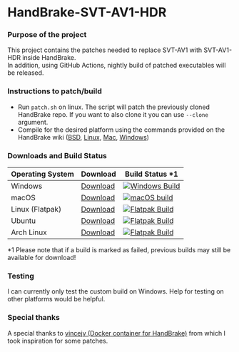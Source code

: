 # HandBrake-SVT-AV1-HDR
### Purpose of the project
This project contains the patches needed to replace SVT-AV1 with SVT-AV1-HDR inside HandBrake.\
In addition, using GitHub Actions, nightly build of patched executables will be released.
### Instructions to patch/build
* Run ```patch.sh``` on linux. The script will patch the previously cloned HandBrake repo. If you want to also clone it you can use ```--clone``` argument.
* Compile for the desired platform using the commands provided on the HandBrake wiki ([BSD](https://handbrake.fr/docs/en/latest/developer/build-bsd.html), [Linux](https://handbrake.fr/docs/en/latest/developer/build-linux.html), [Mac](https://handbrake.fr/docs/en/latest/developer/build-mac.html), [Windows](https://handbrake.fr/docs/en/latest/developer/build-windows.html))
### Downloads and Build Status
| Operating System  | Download        | Build Status *1 |
| ----------------- | --------------- | ------------- |
| Windows           | [Download](https://github.com/kentooo/HandBrake-SVT-AV1-PSYEX/releases/tag/win_hdr_build) | [![Windows Build](https://github.com/kentooo/HandBrake-SVT-AV1-PSYEX/actions/workflows/nightly-win.yml/badge.svg)](https://github.com/kentooo/HandBrake-SVT-AV1-PSYEX/actions/workflows/nightly-win.yml)  |
| macOS             | [Download](https://github.com/kentooo/HandBrake-SVT-AV1-PSYEX/releases/tag/mac_hdr_build) | [![macOS build](https://github.com/kentooo/HandBrake-SVT-AV1-PSYEX/actions/workflows/nightly-mac.yml/badge.svg)](https://github.com/kentooo/HandBrake-SVT-AV1-PSYEX/actions/workflows/nightly-mac.yml)  |
| Linux (Flatpak)   | [Download](https://github.com/kentooo/HandBrake-SVT-AV1-PSYEX/releases/tag/flatpak_hdr_build) | [![Flatpak Build](https://github.com/kentooo/HandBrake-SVT-AV1-PSYEX/actions/workflows/nightly-flatpak.yml/badge.svg)](https://github.com/kentooo/HandBrake-SVT-AV1-PSYEX/actions/workflows/nightly-flatpak.yml) |
| Ubuntu            | [Download](https://github.com/kentooo/HandBrake-SVT-AV1-PSYEX/releases/tag/ubuntu_hdr_build) | [![Flatpak Build](https://github.com/kentooo/HandBrake-SVT-AV1-PSYEX/actions/workflows/nightly-ubuntu.yml/badge.svg)](https://github.com/kentooo/HandBrake-SVT-AV1-PSYEX/actions/workflows/nightly-ubuntu.yml) |
| Arch Linux        | [Download](https://github.com/kentooo/HandBrake-SVT-AV1-PSYEX/releases/tag/arch_hdr_build) | [![Flatpak Build](https://github.com/kentooo/HandBrake-SVT-AV1-PSYEX/actions/workflows/nightly-arch.yml/badge.svg)](https://github.com/kentooo/HandBrake-SVT-AV1-PSYEX/actions/workflows/nightly-arch.yml) |

*1 Please note that if a build is marked as failed, previous builds may still be available for download!
### Testing
I can currently only test the custom build on Windows. Help for testing on other platforms would be helpful.
### Special thanks
A special thanks to [vincejv (Docker container for HandBrake)](https://github.com/vincejv/docker-handbrake) from which I took inspiration for some patches.


